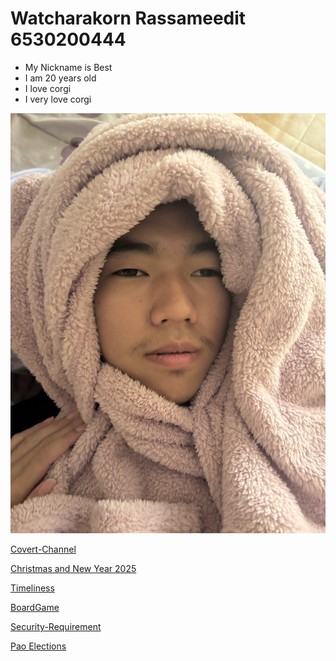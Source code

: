 # Watcharakorn Rassameedit 6530200444

- My Nickname is Best
- I am 20 years old
- I love corgi
- I very love corgi

![my picture](./img/best.jpg)

[Covert-Channel](covert-channel.md)

[Christmas and New Year 2025](e-card.md)

[Timeliness](timeliness.md)

[BoardGame](boardgame.md)

[Security-Requirement](security-requirement.md)

[Pao Elections](pao-elections.md)
